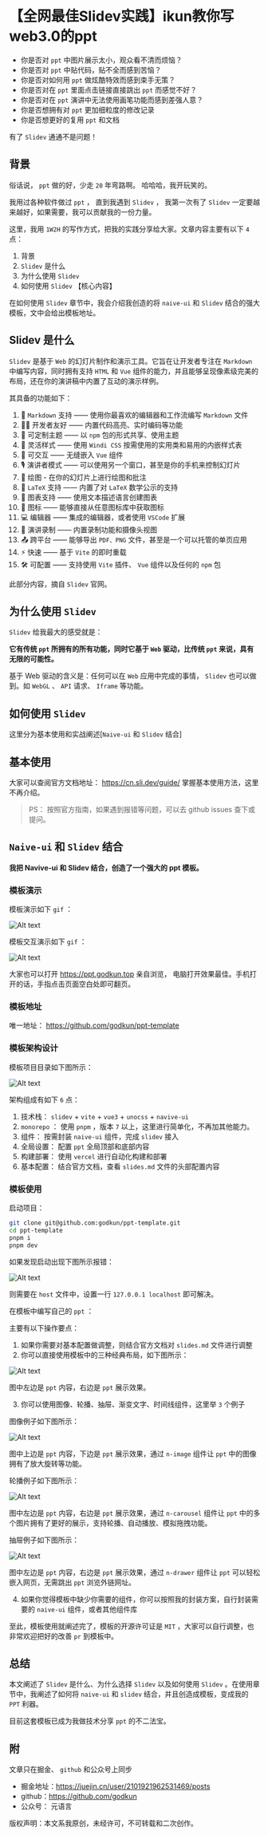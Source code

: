 # 【全网最佳Slidev实践】ikun教你写web3.0的ppt

- 你是否对 `ppt` 中图片展示太小，观众看不清而烦恼？
- 你是否对 `ppt` 中贴代码，贴不全而感到苦恼？
- 你是否对如何用 `ppt` 做炫酷特效而感到束手无策？
- 你是否对在 `ppt` 里面点击链接直接跳出 `ppt` 而感觉不好？
- 你是否对在 `ppt` 演讲中无法使用画笔功能而感到差强人意？
- 你是否想拥有对 `ppt` 更加细粒度的修改记录
- 你是否想更好的复用 `ppt` 和文档

有了 `Slidev` 通通不是问题！

## 背景

俗话说， `ppt` 做的好，少走 `20` 年弯路啊。 哈哈哈，我开玩笑的。

我用过各种软件做过 `ppt` ， 直到我遇到 `Slidev` ， 我第一次有了 `Slidev` 一定要越来越好，如果需要，我可以贡献我的一份力量。

这里，我用 `1W2H` 的写作方式，把我的实践分享给大家。文章内容主要有以下 `4` 点：

1. 背景
2. `Slidev` 是什么
3. 为什么使用 `Slidev`
4. 如何使用 `Slidev` 【核心内容】

在如何使用 `Slidev` 章节中，我会介绍我创造的将 `naive-ui` 和 `Slidev` 结合的强大模板，文中会给出模板地址。

## Slidev 是什么

`Slidev` 是基于 `Web` 的幻灯片制作和演示工具。它旨在让开发者专注在 `Markdown` 中编写内容，同时拥有支持 `HTML` 和 `Vue` 组件的能力，并且能够呈现像素级完美的布局，还在你的演讲稿中内置了互动的演示样例。

其具备的功能如下：

1. 📝 `Markdown` 支持 —— 使用你最喜欢的编辑器和工作流编写 `Markdown` 文件
2. 🧑‍💻 开发者友好 —— 内置代码高亮、实时编码等功能
3. 🎨 可定制主题 —— 以 `npm` 包的形式共享、使用主题
4. 🌈 灵活样式 —— 使用 `Windi CSS` 按需使用的实用类和易用的内嵌样式表
5. 🤹 可交互 —— 无缝嵌入 `Vue` 组件
6. 🎙 演讲者模式 —— 可以使用另一个窗口，甚至是你的手机来控制幻灯片
7. 🎨 绘图 - 在你的幻灯片上进行绘图和批注
8. 🧮 `LaTeX` 支持 —— 内置了对 `LaTeX` 数学公示的支持
9. 📰 图表支持 —— 使用文本描述语言创建图表
10. 🌟 图标 —— 能够直接从任意图标库中获取图标
11. 💻 编辑器 —— 集成的编辑器，或者使用 `VSCode` 扩展
12. 🎥 演讲录制 —— 内置录制功能和摄像头视图
13. 📤 跨平台 —— 能够导出 `PDF、PNG` 文件，甚至是一个可以托管的单页应用
14. ⚡️ 快速 —— 基于 `Vite` 的即时重载
15. 🛠 可配置 —— 支持使用 `Vite` 插件、 `Vue` 组件以及任何的 `npm` 包

此部分内容，摘自 `Slidev` 官网。

## 为什么使用 `Slidev`

`Slidev` 给我最大的感受就是：

**它有传统 `ppt` 所拥有的所有功能，同时它基于 `Web` 驱动，比传统 `ppt` 来说，具有无限的可能性。**

基于 Web 驱动的含义是：任何可以在 `Web` 应用中完成的事情， `Slidev` 也可以做到。如 `WebGL` 、 `API` 请求、 `Iframe` 等功能。

## 如何使用 `Slidev`

这里分为基本使用和实战阐述[`Naive-ui` 和 `Slidev` 结合]

## 基本使用

大家可以查阅官方文档地址： https://cn.sli.dev/guide/ 掌握基本使用方法，这里不再介绍。

> PS： 按照官方指南，如果遇到报错等问题，可以去 github issues 查下或提问。

## `Naive-ui` 和 `Slidev` 结合

**我把 Navive-ui 和 Slidev 结合，创造了一个强大的 ppt 模板。**

### 模板演示

模板演示如下 `gif` ：

![Alt text](2.webp)

模板交互演示如下 `gif` ：

![Alt text](1.webp)

大家也可以打开 https://ppt.godkun.top 亲自浏览， 电脑打开效果最佳。手机打开的话，手指点击页面空白处即可翻页。

### 模板地址

唯一地址： https://github.com/godkun/ppt-template

### 模板架构设计

模板项目目录如下图所示：

![Alt text](image-1.png)

架构组成有如下 `6` 点：

1. 技术栈： `slidev` + `vite` + `vue3` + `unocss` + `navive-ui`
2. `monorepo` ： 使用 `pnpm` ，版本 `7` 以上，这里进行简单化，不再加其他能力。
3. 组件： 按需封装 `naive-ui` 组件，完成 `slidev` 接入
4. 全局设置： 配置 `ppt` 全局顶部和底部内容
5. 构建部署： 使用 `vercel` 进行自动化构建和部署
6. 基本配置： 结合官方文档，查看 `slides.md` 文件的头部配置内容

### 模板使用

启动项目：

```sh
git clone git@github.com:godkun/ppt-template.git
cd ppt-template
pnpm i
pnpm dev
```

如果发现启动出现下图所示报错：

![Alt text](image-2.png)

则需要在 `host` 文件中，设置一行 `127.0.0.1 localhost` 即可解决。

在模板中编写自己的 `ppt` ：

主要有以下操作要点：

1. 如果你需要对基本配置做调整，则结合官方文档对 `slides.md` 文件进行调整
2. 你可以直接使用模板中的三种经典布局，如下图所示：

![Alt text](image-3.png)

图中左边是 `ppt` 内容，右边是 `ppt` 展示效果。

3. 你可以使用图像、轮播、抽屉、渐变文字、时间线组件，这里举 `3` 个例子

图像例子如下图所示：

![Alt text](image-4.png)

图中上边是 `ppt` 内容，下边是 `ppt` 展示效果，通过 `n-image` 组件让 `ppt` 中的图像拥有了放大旋转等功能。

轮播例子如下图所示：

![Alt text](image-5.png)

图中左边是 `ppt` 内容，右边是 `ppt` 展示效果，通过 `n-carousel` 组件让 `ppt` 中的多个图片拥有了更好的展示，支持轮播、自动播放、模拟拖拽功能。

抽屉例子如下图所示：

![Alt text](image-6.png)

图中左边是 `ppt` 内容，右边是 `ppt` 展示效果，通过 `n-drawer` 组件让 `ppt` 可以轻松嵌入网页，无需跳出 `ppt` 浏览外链网址。

4. 如果你觉得模板中缺少你需要的组件，你可以按照我的封装方案，自行封装需要的 `naive-ui` 组件，或者其他组件库

至此，模板使用就阐述完了，模板的开源许可证是 `MIT` ，大家可以自行调整，也非常欢迎把好的改善 `pr` 到模板中。

## 总结

本文阐述了 `Slidev` 是什么、为什么选择 `Slidev` 以及如何使用 `Slidev` 。在使用章节中，我阐述了如何将 `naive-ui` 和 `slidev` 结合，并且创造成模板，变成我的 `PPT` 利器。

目前这套模板已成为我做技术分享 `ppt` 的不二法宝。

## 附

文章只在掘金、 `github` 和公众号上同步

- 掘金地址：https://juejin.cn/user/2101921962531469/posts
- github：https://github.com/godkun
- 公众号：  元语言

版权声明：本文系我原创，未经许可，不可转载和二次创作。
